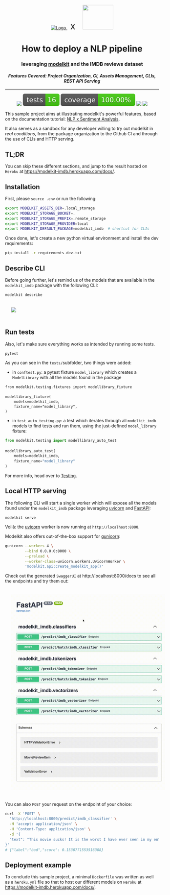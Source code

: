 <p align="center">
  <a href="https://github.com/clustree/modelkit">
    <img src="https://raw.githubusercontent.com/clustree/modelkit/main/.github/resources/logo.svg" alt="Logo" width="80" height="80" />
</a><span style="font-size:30px; margin: 0px 20px 0px 10px; padding-bottom: 100px">x</span>
<img src="https://upload.wikimedia.org/wikipedia/commons/6/69/IMDB_Logo_2016.svg" width="100" height="80"/>
</p>

<h1 align="center">How to deploy a NLP pipeline</h1>
<h3 align="center">leveraging <a href="https://github.com/clustree/modelkit">modelkit</a> and the IMDB reviews dataset</h3>

<h4 align="center">
  <em>Features Covered: Project Organization, CI, Assets Management, CLIs, REST API Serving</em>
</h4>

---

<p align="center">
  <a href="https://github.com/clustree/modelkit-imdb/actions?query=branch%3Amain+"><img src="https://img.shields.io/github/workflow/status/clustree/modelkit-imdb/CI/main" /></a>
  <a href="https://github.com/clustree/modelkit-imdb/actions/workflows/main.yml?query=branch%3Amain+"><img src="docs/badges/tests.svg" /></a>
  <a href="https://clustree.github.io/modelkit-imdb/coverage/index.html"><img src="docs/badges/coverage.svg" /></a>
<img src="https://img.shields.io/static/v1?label=python&message=3.7&color=blue" />
  <a href="https://github.com/clustree/modelkit-imdb/blob/main/LICENSE"><img src="https://img.shields.io/github/license/clustree/modelkit-imdb" /></a>
</p>

This sample project aims at illustrating modelkit's powerful features, based on the documentation tutorial: [NLP x Sentiment Analysis](https://clustree.github.io/modelkit/examples/nlp_sentiment/intro.html).

It also serves as a sandbox for any developer willing to try out modelkit in _real conditions_, from the package organization to the Github CI and through the use of CLIs and HTTP serving.

## TL;DR

You can skip these different sections, and jump to the result hosted on `Heroku` at https://modelkit-imdb.herokuapp.com/docs/.

## Installation

First, please `source .env` or run the following:

```bash
export MODELKIT_ASSETS_DIR=.local_storage
export MODELKIT_STORAGE_BUCKET=.
export MODELKIT_STORAGE_PREFIX=.remote_storage
export MODELKIT_STORAGE_PROVIDER=local
export MODELKIT_DEFAULT_PACKAGE=modelkit_imdb  # shortcut for CLIs
```

Once done, let's create a new python virtual environment and install the dev requirements:

```bash
pip install -r requirements-dev.txt
```

## Describe CLI

Before going further, let's remind us of the models that are available in the `modelkit_imdb` package with the following CLI:

```
modelkit describe
```

<img src=".github/resources/describe.gif" style="margin: 20px" />


## Run tests

Also, let's make sure everything works as intended by running some tests.
```
pytest
```

As you can see in the `tests/`subfolder, two things were added:
- in `conftest.py`: a pytest fixture `model_library` which creates a `ModelLibrary` with all the models found in the package
```
from modelkit.testing.fixtures import modellibrary_fixture

modellibrary_fixture(
    models=modelkit_imdb,
    fixture_name="model_library",
)
```
- in `test_auto_testing.py`: a test which iterates through all `modelkit_imdb` models to find tests and run them, using the just-defined `model_library` fixture:
```python
from modelkit.testing import modellibrary_auto_test

modellibrary_auto_test(
    models=modelkit_imdb,
    fixture_name="model_library"
)
```

For more info, head over to [Testing](https://clustree.github.io/modelkit/library/models/testing.html).

## Local HTTP serving

The following CLI will start a single worker which will expose all the models found under the `modelkit_imdb` package leveraging [uvicorn](https://www.uvicorn.org/) and [FastAPI](https://fastapi.tiangolo.com/):

```
modelkit serve
```

Voilà: the [uvicorn](https://www.uvicorn.org/) worker is now running at `http://localhost:8000`.

Modelkit also offers out-of-the-box support for [gunicorn](https://docs.gunicorn.org/en/stable/):
```bash
gunicorn --workers 4 \
         --bind 0.0.0.0:8000 \
         --preload \
         --worker-class=uvicorn.workers.UvicornWorker \
         'modelkit.api:create_modelkit_app()'
```

Check out the generated `SwaggerUI` at http://localhost:8000/docs to see all the endpoints and try them out:

<img src=".github/resources/swagger.gif" alt="modelkit swagger" style="margin: 20px">

You can also `POST` your request on the endpoint of your choice:

```bash
curl -X 'POST' \
  'http://localhost:8000/predict/imdb_classifier' \
  -H 'accept: application/json' \
  -H 'Content-Type: application/json' \
  -d '{
  "text": "This movie sucks! It is the worst I have ever seen in my entire life"
}'
# {"label":"bad","score": 0.1530771553516388}
```

## Deployment example

To conclude this sample project, a minimal `Dockerfile` was written as well as a `heroku.yml` file so that to host our different models on `Heroku` at https://modelkit-imdb.herokuapp.com/docs/.

